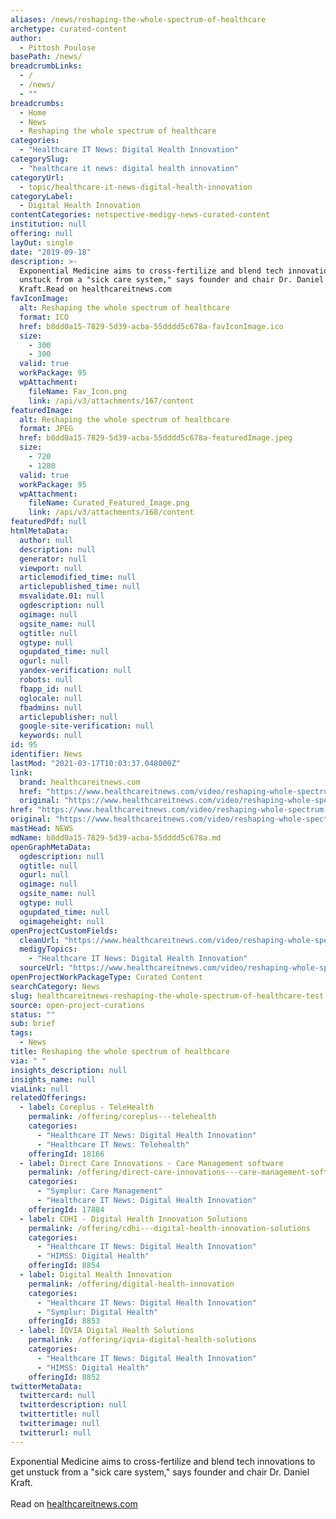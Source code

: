 ```yaml
---
aliases: /news/reshaping-the-whole-spectrum-of-healthcare
archetype: curated-content
author:
  - Pittosh Poulose
basePath: /news/
breadcrumbLinks:
  - /
  - /news/
  - ""
breadcrumbs:
  - Home
  - News
  - Reshaping the whole spectrum of healthcare
categories:
  - "Healthcare IT News: Digital Health Innovation"
categorySlug:
  - "healthcare it news: digital health innovation"
categoryUrl:
  - topic/healthcare-it-news-digital-health-innovation
categoryLabel:
  - Digital Health Innovation
contentCategories: netspective-medigy-news-curated-content
institution: null
offering: null
layOut: single
date: "2019-09-18"
description: >-
  Exponential Medicine aims to cross-fertilize and blend tech innovations to get
  unstuck from a "sick care system," says founder and chair Dr. Daniel
  Kraft.Read on healthcareitnews.com
favIconImage:
  alt: Reshaping the whole spectrum of healthcare
  format: ICO
  href: b8dd0a15-7829-5d39-acba-55dddd5c678a-favIconImage.ico
  size:
    - 300
    - 300
  valid: true
  workPackage: 95
  wpAttachment:
    fileName: Fav_Icon.png
    link: /api/v3/attachments/167/content
featuredImage:
  alt: Reshaping the whole spectrum of healthcare
  format: JPEG
  href: b8dd0a15-7829-5d39-acba-55dddd5c678a-featuredImage.jpeg
  size:
    - 720
    - 1280
  valid: true
  workPackage: 95
  wpAttachment:
    fileName: Curated_Featured_Image.png
    link: /api/v3/attachments/168/content
featuredPdf: null
htmlMetaData:
  author: null
  description: null
  generator: null
  viewport: null
  articlemodified_time: null
  articlepublished_time: null
  msvalidate.01: null
  ogdescription: null
  ogimage: null
  ogsite_name: null
  ogtitle: null
  ogtype: null
  ogupdated_time: null
  ogurl: null
  yandex-verification: null
  robots: null
  fbapp_id: null
  oglocale: null
  fbadmins: null
  articlepublisher: null
  google-site-verification: null
  keywords: null
id: 95
identifier: News
lastMod: "2021-03-17T10:03:37.048000Z"
link:
  brand: healthcareitnews.com
  href: "https://www.healthcareitnews.com/video/reshaping-whole-spectrum-healthcare"
  original: "https://www.healthcareitnews.com/video/reshaping-whole-spectrum-healthcare"
href: "https://www.healthcareitnews.com/video/reshaping-whole-spectrum-healthcare"
original: "https://www.healthcareitnews.com/video/reshaping-whole-spectrum-healthcare"
mastHead: NEWS
mdName: b8dd0a15-7829-5d39-acba-55dddd5c678a.md
openGraphMetaData:
  ogdescription: null
  ogtitle: null
  ogurl: null
  ogimage: null
  ogsite_name: null
  ogtype: null
  ogupdated_time: null
  ogimageheight: null
openProjectCustomFields:
  cleanUrl: "https://www.healthcareitnews.com/video/reshaping-whole-spectrum-healthcare"
  medigyTopics:
    - "Healthcare IT News: Digital Health Innovation"
  sourceUrl: "https://www.healthcareitnews.com/video/reshaping-whole-spectrum-healthcare"
openProjectWorkPackageType: Curated Content
searchCategory: News
slug: healthcareitnews-reshaping-the-whole-spectrum-of-healthcare-test
source: open-project-curations
status: ""
sub: brief
tags:
  - News
title: Reshaping the whole spectrum of healthcare
via: " "
insights_description: null
insights_name: null
viaLink: null
relatedOfferings:
  - label: Coreplus - TeleHealth
    permalink: /offering/coreplus---telehealth
    categories:
      - "Healthcare IT News: Digital Health Innovation"
      - "Healthcare IT News: Telehealth"
    offeringId: 18166
  - label: Direct Care Innovations - Care Management software
    permalink: /offering/direct-care-innovations---care-management-software
    categories:
      - "Symplur: Care Management"
      - "Healthcare IT News: Digital Health Innovation"
    offeringId: 17884
  - label: CDHI - Digital Health Innovation Solutions
    permalink: /offering/cdhi---digital-health-innovation-solutions
    categories:
      - "Healthcare IT News: Digital Health Innovation"
      - "HIMSS: Digital Health"
    offeringId: 8854
  - label: Digital Health Innovation
    permalink: /offering/digital-health-innovation
    categories:
      - "Healthcare IT News: Digital Health Innovation"
      - "Symplur: Digital Health"
    offeringId: 8853
  - label: IQVIA Digital Health Solutions
    permalink: /offering/iqvia-digital-health-solutions
    categories:
      - "Healthcare IT News: Digital Health Innovation"
      - "HIMSS: Digital Health"
    offeringId: 8852
twitterMetaData:
  twittercard: null
  twitterdescription: null
  twittertitle: null
  twitterimage: null
  twitterurl: null
---
```


Exponential Medicine aims to cross-fertilize and blend tech innovations to get unstuck from a "sick care system," says founder and chair Dr. Daniel Kraft.<br><br>Read on <a target='_blank' href=https://www.healthcareitnews.com/video/reshaping-whole-spectrum-healthcare>healthcareitnews.com </a>
